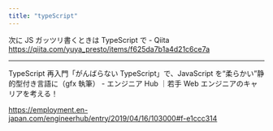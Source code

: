 ```yaml
---
title: "typeScript"
---
```


次に JS ガッツリ書くときは TypeScript で - Qiita
https://qiita.com/yuya_presto/items/f625da7b1a4d21c6ce7a

---

TypeScript 再入門「がんばらない TypeScript」で、JavaScript を“柔らかい”静的型付き言語に（gfx 執筆） - エンジニア Hub ｜若手 Web エンジニアのキャリアを考える！

https://employment.en-japan.com/engineerhub/entry/2019/04/16/103000#f-e1ccc314

